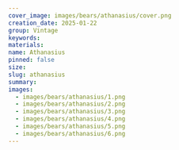```yaml
---
cover_image: images/bears/athanasius/cover.png
creation_date: 2025-01-22
group: Vintage 
keywords: 
materials: 
name: Athanasius
pinned: false
size: 
slug: athanasius
summary: 
images:
  - images/bears/athanasius/1.png
  - images/bears/athanasius/2.png
  - images/bears/athanasius/3.png
  - images/bears/athanasius/4.png
  - images/bears/athanasius/5.png
  - images/bears/athanasius/6.png
---
```

